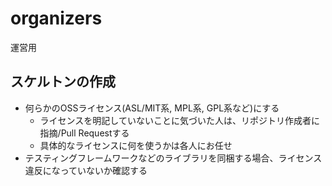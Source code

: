 organizers
==========

運営用

スケルトンの作成
----------

* 何らかのOSSライセンス(ASL/MIT系, MPL系, GPL系など)にする
  - ライセンスを明記していないことに気づいた人は、リポジトリ作成者に指摘/Pull Requestする
  -  具体的なライセンスに何を使うかは各人にお任せ
* テスティングフレームワークなどのライブラリを同梱する場合、ライセンス違反になっていないか確認する
